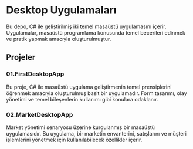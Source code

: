 # Desktop Uygulamaları

Bu depo, C# ile geliştirilmiş iki temel masaüstü uygulamasını içerir. Uygulamalar, masaüstü programlama konusunda temel becerileri edinmek ve pratik yapmak amacıyla oluşturulmuştur.

## Projeler

### 01.FirstDesktopApp
Bu proje, C# ile masaüstü uygulama geliştirmenin temel prensiplerini öğrenmek amacıyla oluşturulmuş basit bir uygulamadır. Form tasarımı, olay yönetimi ve temel bileşenlerin kullanımı gibi konulara odaklanır.

### 02.MarketDesktopApp
Market yönetimi senaryosu üzerine kurgulanmış bir masaüstü uygulamasıdır. Bu uygulama, bir marketin envanterini, satışlarını ve müşteri işlemlerini yönetmek için kullanılabilecek özellikler içerir. 

